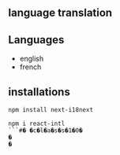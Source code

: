 ## language translation

## Languages
- english
- french

## installations
```
npm install next-i18next
```
```
npm i react-intl
```#� �c�l�a�s�s�1�0�
�
�
